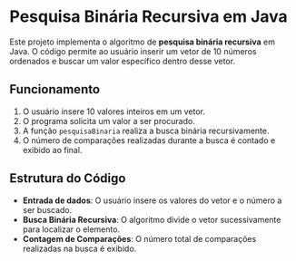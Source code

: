 # Pesquisa Binária Recursiva em Java

Este projeto implementa o algoritmo de **pesquisa binária recursiva** em Java. O código permite ao usuário inserir um vetor de 10 números ordenados e buscar um valor específico dentro desse vetor.

## Funcionamento

1. O usuário insere 10 valores inteiros em um vetor.
2. O programa solicita um valor a ser procurado.
3. A função `pesquisaBinaria` realiza a busca binária recursivamente.
4. O número de comparações realizadas durante a busca é contado e exibido ao final.

## Estrutura do Código

- **Entrada de dados**: O usuário insere os valores do vetor e o número a ser buscado.
- **Busca Binária Recursiva**: O algoritmo divide o vetor sucessivamente para localizar o elemento.
- **Contagem de Comparações**: O número total de comparações realizadas na busca é exibido.


